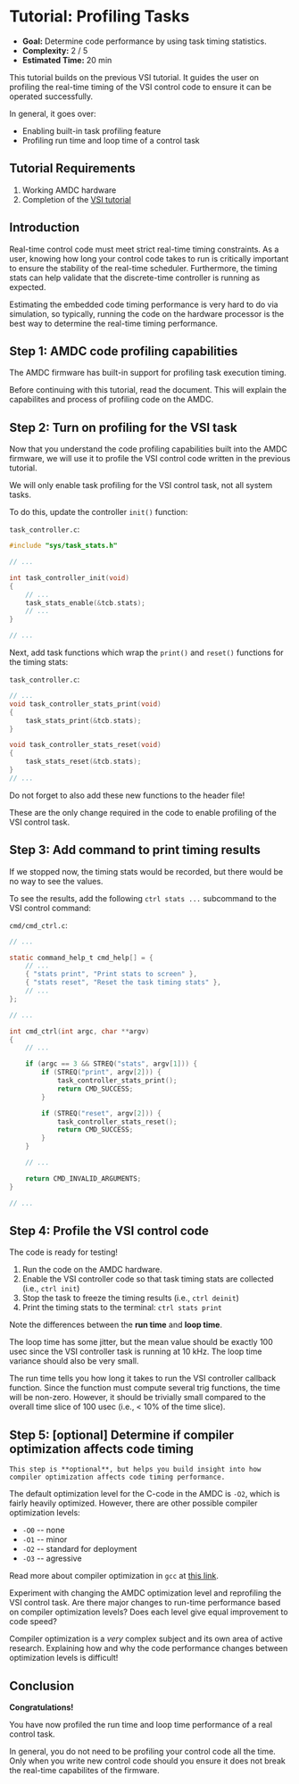 # Tutorial: Profiling Tasks

- **Goal:** Determine code performance by using task timing statistics.
- **Complexity:** 2 / 5
- **Estimated Time:** 20 min

This tutorial builds on the previous VSI tutorial.
It guides the user on profiling the real-time timing of the VSI control code to ensure it can be operated successfully.

In general, it goes over:

- Enabling built-in task profiling feature
- Profiling run time and loop time of a control task

## Tutorial Requirements

1. Working AMDC hardware
2. Completion of the [VSI tutorial](../vsi/index.md)

## Introduction

Real-time control code must meet strict real-time timing constraints.
As a user, knowing how long your control code takes to run is critically important to ensure the stability of the real-time scheduler.
Furthermore, the timing stats can help validate that the discrete-time controller is running as expected.

Estimating the embedded code timing performance is very hard to do via simulation, so typically, running the code on the hardware processor is the best way to determine the real-time timing performance.

## Step 1: AMDC code profiling capabilities

The AMDC firmware has built-in support for profiling task execution timing.

Before continuing with this tutorial, read the [](/getting-started/user-guide/code-profiling.md) document.
This will explain the capabilites and process of profiling code on the AMDC.

## Step 2: Turn on profiling for the VSI task

Now that you understand the code profiling capabilities built into the AMDC firmware, we will use it to profile the VSI control code written in the previous tutorial.

We will only enable task profiling for the VSI control task, not all system tasks.

To do this, update the controller `init()` function:

`task_controller.c`:

```C
#include "sys/task_stats.h"

// ...

int task_controller_init(void)
{
    // ...
    task_stats_enable(&tcb.stats);
    // ...
}

// ...
```

Next, add task functions which wrap the `print()` and `reset()` functions for the timing stats:

`task_controller.c`:

```C
// ...
void task_controller_stats_print(void)
{
    task_stats_print(&tcb.stats);
}

void task_controller_stats_reset(void)
{
    task_stats_reset(&tcb.stats);
}
// ...
```

Do not forget to also add these new functions to the header file!

These are the only change required in the code to enable profiling of the VSI control task.

## Step 3: Add command to print timing results

If we stopped now, the timing stats would be recorded, but there would be no way to see the values.

To see the results, add the following `ctrl stats ...` subcommand to the VSI control command:

`cmd/cmd_ctrl.c`:

```C
// ...

static command_help_t cmd_help[] = {
    // ...
    { "stats print", "Print stats to screen" },
    { "stats reset", "Reset the task timing stats" },
    // ...
};

// ...

int cmd_ctrl(int argc, char **argv)
{
    // ...

    if (argc == 3 && STREQ("stats", argv[1])) {
        if (STREQ("print", argv[2])) {
            task_controller_stats_print();
            return CMD_SUCCESS;
        }

        if (STREQ("reset", argv[2])) {
            task_controller_stats_reset();
            return CMD_SUCCESS;
        }
    }

    // ...

    return CMD_INVALID_ARGUMENTS;
}

// ...
```


## Step 4: Profile the VSI control code

The code is ready for testing!

1. Run the code on the AMDC hardware.
2. Enable the VSI controller code so that task timing stats are collected (i.e., `ctrl init`)
3. Stop the task to freeze the timing results (i.e., `ctrl deinit`)
4. Print the timing stats to the terminal: `ctrl stats print`

Note the differences between the **run time** and **loop time**.

The loop time has some jitter, but the mean value should be exactly 100 usec since the VSI controller task is running at 10 kHz.
The loop time variance should also be very small.

The run time tells you how long it takes to run the VSI controller callback function.
Since the function must compute several trig functions, the time will be non-zero.
However, it should be trivially small compared to the overall time slice of 100 usec (i.e., < 10% of the time slice).

## Step 5: [optional] Determine if compiler optimization affects code timing

```{note}
This step is **optional**, but helps you build insight into how compiler optimization affects code timing performance.
```

The default optimization level for the C-code in the AMDC is `-O2`, which is fairly heavily optimized.
However, there are other possible compiler optimization levels:

- `-O0` -- none
- `-O1` -- minor
- `-O2` -- standard for deployment
- `-O3` -- agressive

Read more about compiler optimization in `gcc` at [this link](https://gcc.gnu.org/onlinedocs/gcc/Optimize-Options.html).

Experiment with changing the AMDC optimization level and reprofiling the VSI control task.
Are there major changes to run-time performance based on compiler optimization levels?
Does each level give equal improvement to code speed?

Compiler optimization is a *very* complex subject and its own area of active research.
Explaining how and why the code performance changes between optimization levels is difficult!

## Conclusion

**Congratulations!**

You have now profiled the run time and loop time performance of a real control task.

In general, you do not need to be profiling your control code all the time.
Only when you write new control code should you ensure it does not break the real-time capabilites of the firmware.